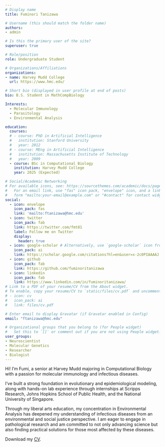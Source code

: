 ```yaml
---
# Display name
title: Fuminori Tanizawa

# Username (this should match the folder name)
authors:
- admin

# Is this the primary user of the site?
superuser: true

# Role/position
role: Undergraduate Student

# Organizations/Affiliations
organizations:
- name: Harvey Mudd College
  url: https://www.hmc.edu/

# Short bio (displayed in user profile at end of posts)
bio: B.S. Student in MathCompBiology

Interests:
  - Molecular Immunology
  - Parasitology
  - Environmental Analysis

education:
  courses:
  # - course: PhD in Artificial Intelligence
  #   institution: Stanford University
  #   year: 2012
  # - course: MEng in Artificial Intelligence
  #   institution: Massachusetts Institute of Technology
  #   year: 2009
  - course: BSc in Computational Biology
    institution: Harvey Mudd College
    year: 2025 (Expected)

# Social/Academic Networking
# For available icons, see: https://sourcethemes.com/academic/docs/page-builder/#icons
#   For an email link, use "fas" icon pack, "envelope" icon, and a link in the
#   form "mailto:your-email@example.com" or "#contact" for contact widget.
social:
  - icon: envelope
    icon_pack: fas
    link: 'mailto:ftanizawa@hmc.edu'
  - icon: twitter
    icon_pack: fab
    link: https://twitter.com/fmt81
    label: Follow me on Twitter
    display:
      header: true
  - icon: google-scholar # Alternatively, use `google-scholar` icon from `ai` icon pack
    icon_pack: ai
    link: https://scholar.google.com/citations?hl=en&user=x-2c0PIAAAAJ
  - icon: github
    icon_pack: fab
    link: https://github.com/fuminoritanizawa
  - icon: linkedin
    icon_pack: fab
    link: https://www.linkedin.com/in/fuminoritanizawa/
# Link to a PDF of your resume/CV from the About widget.
# To enable, copy your resume/CV to `static/files/cv.pdf` and uncomment the lines below.
# - icon: cv
#   icon_pack: ai
#   link: files/cv.pdf

# Enter email to display Gravatar (if Gravatar enabled in Config)
email: "ftanizawa@hmc.edu"

# Organizational groups that you belong to (for People widget)
#   Set this to `[]` or comment out if you are not using People widget.
user_groups:
- Neuroscientist
- Molecular Genetics
- Researcher
- Biologist
---
```

Hi! I’m Fumi, a senior at Harvey Mudd majoring in Computational Biology with a passion for molecular immunology and infectious diseases.

I’ve built a strong foundation in evolutionary and epidemiological modeling, along with hands-on lab experience through internships at Scripps Research, Johns Hopkins School of Public Health, and the National University of Singapore.

Through my liberal arts education, my concentration in Environmental Analysis has deepened my understanding of infectious diseases from an environmental and social justice perspective. I am eager to engage in pathological research and am committed to not only advancing science but also finding practical solutions for those most affected by these diseases.

<i class="fas fa-download  pr-1 fa-fw"></i> Download my [CV](fuminoritanizawa_cv.pdf).

<!-- Japanese: こんにちは！米国ハーベイ・マッド大学の計算生物学専攻4年の谷澤文礼です。孫正義育英財団2期, 柳井正財団5期。 -->